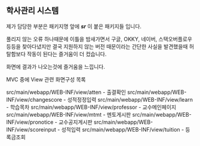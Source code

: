 
## 학사관리 시스템
제가 담당한 부분은 패키지명 앞에 ***sr*** 이 붙은 패키지들 입니다.

풀리지 않는 오류 하나때문에 이틀을 밤새가면서 
구글, OKKY, 네이버, 스택오버플로우 등등을 찾아다녔지만
결국 지원하지 않는 버전 때문이라는 간단한 사실을 발견했을때 허탈함보다 작동이 된다는 즐거움이 더 컸습니다.

화면에 결과가 나오는것에 즐거움을 느낍니다.




MVC 중에 View 관련 화면구성 목록

src/main/webapp/WEB-INF/view/atten - 출결확인
src/main/webapp/WEB-INF/view/changescore - 성적정정입력
src/main/webapp/WEB-INF/view/learn - 학습목차
src/main/webapp/WEB-INF/view/professor - 교수메인페이지
src/main/webapp/WEB-INF/view/mtmt - 멘토게시판
src/main/webapp/WEB-INF/view/pronotice - 교수공지게시판
src/main/webapp/WEB-INF/view/scoreinput - 성적입력
src/main/webapp/WEB-INF/view/tuition - 등록금조회
